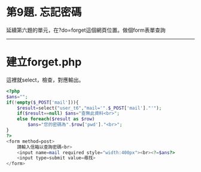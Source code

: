 # 第9題. 忘記密碼

延續第六題的單元，在?do=forget這個網頁位置。做個form表單查詢

---

# 建立forget.php

這裡就select，檢查，對應輸出。

```php
<?php
$ans="";
if(!empty($_POST['mail'])){
    $result=select("user_t6","mail='".$_POST['mail']."'");
    if($result==null) $ans="查無此資料<br>";
    else foreach($result as $row)
        $ans="您的密碼為".$row['pwd']."<br>";
}
?>
<form method=post>
    請輸入信箱以查詢密碼<br>
    <input name=mail required style="width:400px"><br><?=$ans?>
    <input type=submit value=尋找>
</form>
```



